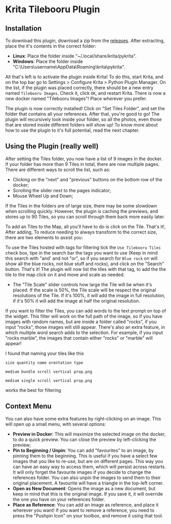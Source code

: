 # Krita Tilebooru Plugin

## Installation

To download this plugin, download a zip from the [releases](https://github.com/webbster64/Krita-Tilebooru-Parallax-mapping-Plugin/releases). After extracting, place the it's contents in the correct folder:

- **Linux**: Place the folder inside "~/.local/share/krita/pykrita". 
- **Windows**: Place the folder inside "C:\Users\username\AppData\Roaming\krita\pykrita".

All that's left is to activate the plugin inside Krita! To do this, start Krita, and on the top bar go to Settings > Configure Krita > Python Plugin Manager. On the list, if the plugin was placed correctly, there should be a new entry named `Tilebooru Images`. Check it, click `OK`, and restart Krita. There is now a new docker named "Tilebooru Images"! Place wherever you prefer. 

The plugin is now correctly installed! Click on "Set Tiles Folder", and set the folder that contains all your references. After that, you're good to go! The plugin will recursively look inside your folder, so all the photos, even those that are stored inside different folders will show up! To know more about how to use the plugin to it's full potential, read the next chapter.

## Using the Plugin (really well)

After setting the Tiles folder, you now have a list of 9 images in the docker. If your folder has more than 9 Tiles in total, there are now multiple pages. There are different ways to scroll the list, such as:
- Clicking on the "next" and "previous" buttons on the bottom row of the docker;
- Scrolling the slider next to the pages indicator;
- Mouse Wheel Up and Down;

If the Tiles in the folders are of large size, there may be some slowdown when scrolling quickly. However, the plugin is caching the previews, and stores up to 90 Tiles, so you can scroll through them back more easily later. 

To add an Tiles to the Map, all you'll have to do is click on the Tile. That's it!, After adding, To reduce needing to always transform to the correct size, there are two elements to assist you:

To use the Tiles hosted with tags for filtering tick the `Use Tilebooru Tiles` check box, tipe in the search bar the tags you want to use (Keep in mind this search with "and' and not "or", so if you search for `Blue rock` on will show all the blue rocks, not blue stuff and rocks), and click on the "Search" button. That's it! The plugin will now list the tiles with that tag, to add the the tile to the map click on it and move and scale as needed.

- The "Tile Scale" slider controls how large the Tile will be when it's placed. If the scale is 50%, the Tile scale will be respect the original resolutions of the Tile. If it's 100%, it will add the image in full resolution, if it's 50% it will add the image at half the original resolution. 

If you want to filter the Tiles, you can add words to the text prompt on top of the widget. This filter will work on the full path of the image, so if you have images with random names, but are inside a folder called "rocks", if you input "rocks", those images will still appear. There's also an extra feature, in which mulitple word search adds to the selection. For example, if you input "rocks marble", the images that contain either "rocks" or "marble" will appear!

I found that naming your tiles like this 

`size quantity name orentation type`

`medium bundle scroll vertical prop.png`

`medium single scroll vertical prop.png`

works the best for filtering 

## Context Menu

You can also have some extra features by right-clicking on an image. This will open up a small menu, with several options: 
- **Preview in Docker**: This will maximize the selected image on the docker, to do a quick preview. You can close the preview by left-clicking the preview;
- **Pin to Beginning / Unpin**: You can add "favourites" to an image, by pinning them to the beginning. This is useful if you have a select few images that you like to re-use, but are on different pages. This way you can have an easy way to access them, which will persist across restarts. It will only forget the favourite images if you decide to change the references folder. You can also unpin the images to send them to their original placement. A favourite will have a triangle in the top-left corner.
- **Open as New Document**: Opens the image as a new document, but keep in mind that this is the original image. If you save it, it will override the one you have on your references folder. 
- **Place as Reference**: You can add an image as reference, and place it wherever you want! If you want to remove a reference, you need to press the "Pushpin Icon" on your toolbox, and remove it using that tool.
